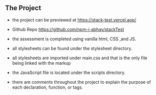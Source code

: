 ## The Project 
 * the project can be previewed at https://stack-test.vercel.app/

 *  Github Repo https://github.com/npm-i-abhay/stackTest
 
 * the assessment is completed using vanilla html, CSS ,and JS.

 * all stylesheets can be found under the stylesheet directory. 

 * all stylesheets are imported under main.css and that is the only file being linked with the markup

 * the JavaScript file is located under the scripts directory.

 * there are comments throughout the project to explain the purpose of each declaration, function, or tags.




